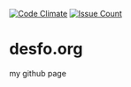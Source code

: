 [![Code Climate](https://codeclimate.com/github/rdesfo/desfo.github.io/badges/gpa.svg)](https://codeclimate.com/github/rdesfo/desfo.github.io)
[![Issue Count](https://codeclimate.com/github/rdesfo/desfo.github.io/badges/issue_count.svg)](https://codeclimate.com/github/rdesfo/desfo.github.io)

# desfo.org
my github page
